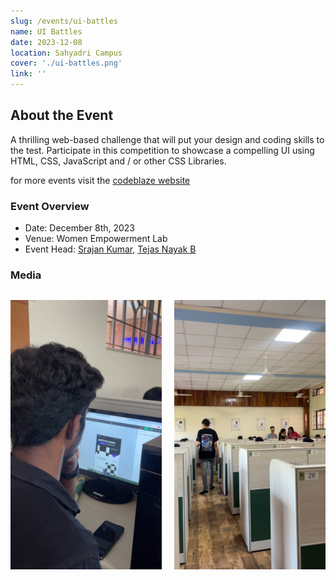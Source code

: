 ```yaml
---
slug: /events/ui-battles
name: UI Battles
date: 2023-12-08
location: Sahyadri Campus
cover: './ui-battles.png'
link: ''
---
```


## About the Event

A thrilling web-based challenge that will put your design and coding skills to the test. Participate in this competition to showcase a compelling UI using HTML, CSS, JavaScript and / or other CSS Libraries.

for more events visit the [codeblaze website](https://codeblaze.sosc.org.in/)

### Event Overview

- Date: December 8th, 2023
- Venue: Women Empowerment Lab
- Event Head: [Srajan Kumar](https://www.linkedin.com/in/kumarsrajan/), [Tejas Nayak B](https://www.linkedin.com/in/tejasnayak07/)

### Media

<div style="display: grid; grid-template-columns: repeat(2, 1fr); gap: 20px;">
    <p> 
        <img src="./2.jpg" alt="codeblaze-3" style="width: 100%">
    </p>
    <p>
        <img src="./1.jpg" alt="codeblaze-2" style="width: 100%;">
    </p>
</div>
